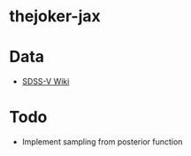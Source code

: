# thejoker-jax

# Data
- [SDSS-V Wiki](https://sdss-wiki.atlassian.net/)

# Todo
- Implement sampling from posterior function